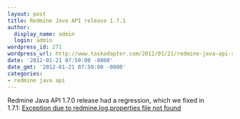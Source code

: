 ```yaml
---
layout: post
title: Redmine Java API release 1.7.1
author:
  display_name: admin
  login: admin
wordpress_id: 271
wordpress_url: http://www.taskadapter.com/2012/01/21/redmine-java-api-release-1-7-1/
date: '2012-01-21 07:50:00 -0800'
date_gmt: '2012-01-21 07:50:00 -0800'
categories:
- redmine java api
---
```

<p>Redmine Java API 1.7.0 release had a regression, which we fixed in 1.7.1:&nbsp;<a href="http://code.google.com/p/redmine-java-api/issues/detail?id=105">Exception due to redmine.log.properties file not found</a></p>
